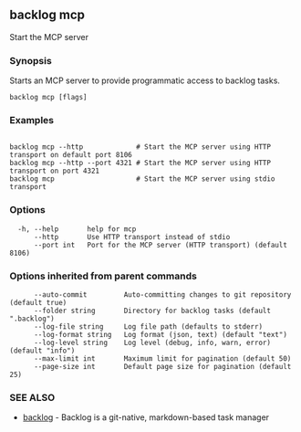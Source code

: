 ## backlog mcp

Start the MCP server

### Synopsis

Starts an MCP server to provide programmatic access to backlog tasks.

```
backlog mcp [flags]
```

### Examples

```

backlog mcp --http             # Start the MCP server using HTTP transport on default port 8106
backlog mcp --http --port 4321 # Start the MCP server using HTTP transport on port 4321
backlog mcp                    # Start the MCP server using stdio transport

```

### Options

```
  -h, --help       help for mcp
      --http       Use HTTP transport instead of stdio
      --port int   Port for the MCP server (HTTP transport) (default 8106)
```

### Options inherited from parent commands

```
      --auto-commit         Auto-committing changes to git repository (default true)
      --folder string       Directory for backlog tasks (default ".backlog")
      --log-file string     Log file path (defaults to stderr)
      --log-format string   Log format (json, text) (default "text")
      --log-level string    Log level (debug, info, warn, error) (default "info")
      --max-limit int       Maximum limit for pagination (default 50)
      --page-size int       Default page size for pagination (default 25)
```

### SEE ALSO

* [backlog](backlog.md)	 - Backlog is a git-native, markdown-based task manager

